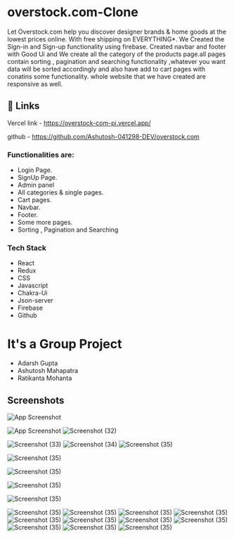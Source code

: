 
# overstock.com-Clone

Let Overstock.com help you discover designer brands & home goods at the lowest prices online. With free shipping on EVERYTHING*. We Created the Sign-in and Sign-up functionality using firebase.
Created navbar and footer with Good Ui  and We create all the category of the products page.all pages contain sorting , pagination and searching functionality ,whatever you want data will be sorted accordingly
and also have add to cart pages with conatins some functionality.
whole website that we have created are responsive as well.



## 🔗 Links
Vercel link - https://overstock-com-pi.vercel.app/

github - https://github.com/Ashutosh-041298-DEV/overstock.com



### Functionalities are:

* Login Page.
* SignUp Page.
* Admin panel
* All categories & single pages.
* Cart pages.
* Navbar.
* Footer.
* Some more pages.
* Sorting , Pagination and Searching


### Tech Stack

* React
* Redux
* CSS
* Javascript
* Chakra-Ui
* Json-server
* Firebase
* Github

# It's a Group Project 

 * Adarsh Gupta
 * Ashutosh Mahapatra
 * Ratikanta Mohanta



## Screenshots

![App Screenshot](https://github.com/Adarsh-nihal/Github-image/blob/main/overstock/Screenshot%20(1052).png?raw=true)

![App Screenshot](https://github.com/Adarsh-nihal/Github-image/blob/main/overstock/Screenshot%20(1053).png?raw=true)
![Screenshot (32)](https://github.com/Adarsh-nihal/Github-image/blob/main/overstock/Screenshot%20(1054).png?raw=true)

![Screenshot (33)](https://github.com/Adarsh-nihal/Github-image/blob/main/overstock/Screenshot%20(1055).png?raw=true)
![Screenshot (34)](https://github.com/Adarsh-nihal/Github-image/blob/main/overstock/Screenshot%20(1056).png?raw=true)
![Screenshot (35)](https://github.com/Adarsh-nihal/Github-image/blob/main/overstock/Screenshot%20(1057).png?raw=true)

![Screenshot (35)](https://github.com/Adarsh-nihal/Github-image/blob/main/overstock/Screenshot%20(1058).png?raw=true)

![Screenshot (35)](https://github.com/Adarsh-nihal/Github-image/blob/main/overstock/Screenshot%20(1059).png?raw=true)

![Screenshot (35)](https://github.com/Adarsh-nihal/Github-image/blob/main/overstock/Screenshot%20(1060).png?raw=true)

![Screenshot (35)](https://github.com/Adarsh-nihal/Github-image/blob/main/overstock/Screenshot%20(1061).png?raw=true)

![Screenshot (35)](https://github.com/Adarsh-nihal/Github-image/blob/main/overstock/Screenshot%20(1062).png?raw=true)
![Screenshot (35)](https://github.com/Adarsh-nihal/Github-image/blob/main/overstock/Screenshot%20(1063).png?raw=true)
![Screenshot (35)](https://github.com/Adarsh-nihal/Github-image/blob/main/overstock/Screenshot%20(1064).png?raw=true)
![Screenshot (35)](https://github.com/Adarsh-nihal/Github-image/blob/main/overstock/Screenshot%20(1065).png?raw=true)
![Screenshot (35)](https://github.com/Adarsh-nihal/Github-image/blob/main/overstock/Screenshot%20(1066).png?raw=true)
![Screenshot (35)](https://github.com/Adarsh-nihal/Github-image/blob/main/overstock/Screenshot%20(1067).png?raw=true)
![Screenshot (35)](https://github.com/Adarsh-nihal/Github-image/blob/main/overstock/Screenshot%20(1068).png?raw=true)
![Screenshot (35)](https://github.com/Adarsh-nihal/Github-image/blob/main/overstock/Screenshot%20(1069).png?raw=true)
![Screenshot (35)](https://github.com/Adarsh-nihal/Github-image/blob/main/overstock/Screenshot%20(1070).png?raw=true)
![Screenshot (35)](https://github.com/Adarsh-nihal/Github-image/blob/main/overstock/Screenshot%20(1071).png?raw=true)
![Screenshot (35)](https://github.com/Adarsh-nihal/Github-image/blob/main/overstock/Screenshot%20(1072).png?raw=true)

